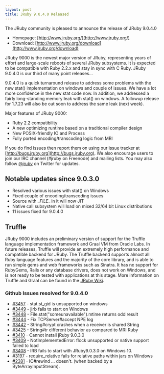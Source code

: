 ```yaml
---
layout: post
title: JRuby 9.0.4.0 Released
---
```

The JRuby community is pleased to announce the release of JRuby 9.0.4.0

- Homepage: [http://www.jruby.org/](http://www.jruby.org/)
- Download: [http://www.jruby.org/download](http://www.jruby.org/download)

JRuby 9000 is the newest major version of JRuby, representing years of effort and large-scale reboots of several JRuby subsystems.  It is expected to be compatible with Ruby 2.2.x and stay in sync with C Ruby.  JRuby 9.0.4.0 is our third of many point releases...

9.0.4.0 is a quick turnaround release to address some problems with the new stat() implementation on windows and couple of issues.  We have a lot more confidence in the new stat code now.  In addition, we addressed a fairly long-standing memory leak with stat() on windows.  A followup release for 1.7.23 will also be out soon to address the same leak (next week).

Major features of JRuby 9000:

- Ruby 2.2 compatibility
- A new optimizing runtime based on a traditional compiler design
- New POSIX-friendly IO and Process
- Fully ported encoding/transcoding logic from MRI

If you do find issues then report them on using our issue tracker at [http://bugs.jruby.org](http://bugs.jruby.org). We also encourage users to join our IRC channel (#jruby on Freenode) and mailing lists. You may also follow [@jruby](https://twitter.com/jruby) on Twitter for updates.

## Notable updates since 9.0.3.0

- Resolved various issues with stat() on Windows
- Fixed couple of encoding/transcoding issues
- Source with \__FILE__ in it will now JIT
- Native call subsystem will load on mixed 32/64 bit Linux distributions
- 11 issues fixed for 9.0.4.0

## Truffle

JRuby 9000 includes an preliminary version of support for the Truffle language implementation framework and Graal VM from Oracle Labs. In future releases, Truffle will provide an extremely high performance and compatible backend for JRuby. The Truffle backend supports almost all Ruby language features and the majority of the core library, and is able to run simple gems and web frameworks such as Sinatra. It has no support for RubyGems, Rails or any database drivers, does not work on Windows, and is not ready to be tested with applications at this stage. More information on Truffle and Graal can be found in the [JRuby Wiki](https://github.com/jruby/jruby/wiki/Truffle).

### Github Issues resolved for 9.0.4.0

<ul>
<li><a href="https://github.com/jruby/jruby/issues/3457">#3457</a> - stat.st_gid is unsupported on windows</li>
<li><a href="https://github.com/jruby/jruby/issues/3449">#3449</a> - jirb fails to start on Windows</li>
<li><a href="https://github.com/jruby/jruby/issues/3448">#3448</a> - File.stat("someunavailable").mtime returns odd result</li>
<li><a href="https://github.com/jruby/jruby/pull/3444">#3444</a> - Fix TCPServer#accept NPE log</li>
<li><a href="https://github.com/jruby/jruby/pull/3442">#3442</a> - String#crypt crashes when a receiver is shared String</li>
<li><a href="https://github.com/jruby/jruby/issues/3425">#3425</a> - String#tr different behavior as compared to MRI Ruby</li>
<li><a href="https://github.com/jruby/jruby/issues/3410">#3410</a> - Cannot install jRuby 9.0.3.0</li>
<li><a href="https://github.com/jruby/jruby/issues/3409">#3409</a> - NotImplementedError: flock unsupported or native support failed to load</li>
<li><a href="https://github.com/jruby/jruby/issues/3408">#3408</a> - IRB fails to start with JRuby9.0.3.0 on Windows 10.</li>
<li><a href="https://github.com/jruby/jruby/issues/3197">#3197</a> - require_relative fails for relative paths within jars on Windows</li>
<li><a href="https://github.com/jruby/jruby/issues/2381">#2381</a> - IO#rewind ... doesn't. (when backed by a ByteArrayInputStream).</li>
</ul>
